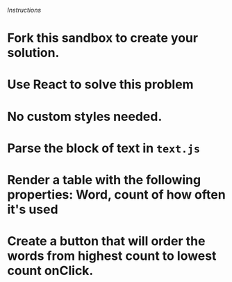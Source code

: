 _Instructions_

# Fork this sandbox to create your solution.

# Use React to solve this problem

# No custom styles needed.

# Parse the block of text in `text.js`

# Render a table with the following properties: Word, count of how often it's used

# Create a button that will order the words from highest count to lowest count onClick.
